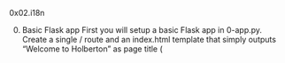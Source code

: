 0x02.i18n

0. Basic Flask app
        First you will setup a basic Flask app in 0-app.py. Create a
        single / route and an index.html template that simply outputs “Welcome to Holberton” as page title (<title>) and “Hello world” as header (<h1>).
1. Basic Babel setup
        Install the Babel Flask extension:

    $ pip3 install flask_babel
    Then instantiate the Babel object in your app. Store it in a module-level variable named babel.
    In order to configure available languages in our app, you will create a Config class that has a LANGUAGES class attribute equal to ["en", "fr"].
    Use Config to set Babel’s default locale ("en") and timezone ("UTC").Use that class as config for your Flask app.

2. Get locale from request
        Create a get_locale function with the babel.localeselector decorator. Use request.accept_languages to determine the best match with our supported languages.

3. Parametrize templates
        Use the _ or gettext function to parametrize your templates. Use the message IDs home_title and home_header.

        Create a babel.cfg file containing

        [python: **.py]
        [jinja2: **/templates/**.html]
        extensions=jinja2.ext.autoescape,jinja2.ext.with_
        Then initialize your translations with

            $ pybabel extract -F babel.cfg -o messages.pot .
        and your two dictionaries with

            $ pybabel init -i messages.pot -d translations -l en
            $ pybabel init -i messages.pot -d translations -l fr
        Then edit files translations/[en|fr]/LC_MESSAGES/messages.po to provide the correct value for each message ID for each language. Use the following translations:

            msgid	English	French
            home_title	"Welcome to Holberton"	"Bienvenue chez Holberton"
            home_header	"Hello world!"	"Bonjour monde!"
        Then compile your dictionaries with

        $ pybabel compile -d translations
        Reload the home page of your app and make sure that the correct messages show up.

4. Force locale with URL parameter
        In this task, you will implement a way to force a particular locale by passing the locale=fr parameter to your app’s URLs.

        In your get_locale function, detect if the incoming request contains locale argument and ifs value is a supported locale, return it. If not or if the parameter is not present, resort to the previous default behavior.

        Now you should be able to test different translations by visiting

        Visiting http://127.0.0.1:5000/?locale=fr should display this level 1 heading:

                    Bonjour monde!

5. Mock logging in
        Creating a user login system is outside the scope of this project. To emulate a similar behavior, copy the following user table in 5-app.py.

users = {
    1: {"name": "Balou", "locale": "fr", "timezone": "Europe/Paris"},
    2: {"name": "Beyonce", "locale": "en", "timezone": "US/Central"},
    3: {"name": "Spock", "locale": "kg", "timezone": "Vulcan"},
    4: {"name": "Teletubby", "locale": None, "timezone": "Europe/London"},
}
    This will mock a database user table. Logging in will be mocked by passing login_as URL parameter containing the user ID to log in as.

    Define a get_user function that returns a user dictionary or None if the ID cannot be found or if login_as was not passed.

    Define a before_request function and use the app.before_request decorator to make it be executed before all other functions. before_request should use get_user to find a user if any, and set it as a global on flask.g.user.

    In your HTML template, if a user is logged in, in a paragraph tag, display a welcome message otherwise display a default message as shown in the table below.

    msgid	English	French
    logged_in_as	"You are logged in as %(username)s."	"Vous êtes connecté en tant que %(username)s."
    not_logged_in	"You are not logged in."	"Vous n'êtes pas connecté."
    Visiting http://127.0.0.1:5000/ in your browser should display this:

6. Use user locale
    Change your get_locale function to use a user’s preferred local if it is supported.

    The order of priority should be

    Locale from URL parameters
    Locale from user settings
    Locale from request header
    Default locale
    Test by logging in as different users

7. Infer appropriate time zone
    Define a get_timezone function and use the babel.timezoneselector decorator.

    The logic should be the same as get_locale:

    Find timezone parameter in URL parameters
    Find time zone from user settings
    Default to UTC
    Before returning a URL-provided or user time zone, you must validate that it is a valid time zone. To that, use pytz.timezone and catch the pytz.exceptions.UnknownTimeZoneError exception.

8. Display the current time
    Based on the inferred time zone, display the current time on the home page in the default format. For example:

    Jan 21, 2020, 5:55:39 AM or 21 janv. 2020 à 05:56:28

    Use the following translations

    msgid	English	French
    current_time_is	"The current time is %(current_time)s."	"Nous sommes le %(current_time)s."
    Displaying the time in French looks like this:


